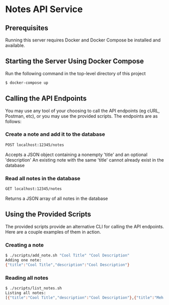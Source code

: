 # Notes API Service


## Prerequisites

Running this server requires Docker and Docker Compose be installed and available.


## Starting the Server Using Docker Compose

Run the following command in the top-level directory of this project
```sh
$ docker-compose up
```


## Calling the API Endpoints

You may use any tool of your choosing to call the API endpoints (eg cURL, Postman, etc), or you may use the provided scripts. The endpoints are as follows:

### Create a note and add it to the database
```sh
POST localhost:12345/notes
```
Accepts a JSON object containing a nonempty 'title' and an optional 'description'
An existing note with the same 'title' cannot already exist in the database

### Read all notes in the database
```sh
GET localhost:12345/notes
```
Returns a JSON array of all notes in the database


## Using the Provided Scripts

The provided scripts provide an alternative CLI for calling the API endpoints. Here are a couple examples of them in action.

### Creating a note

```sh
$ ./scripts/add_note.sh "Cool Title" "Cool Description"
Adding one note:
{"title":"Cool Title","description":"Cool Description"}
```

### Reading all notes

```sh
$ ./scripts/list_notes.sh
Listing all notes:
[{"title":"Cool Title","description":"Cool Description"},{"title":"Meh Title","description":"So-So Description"}]
```